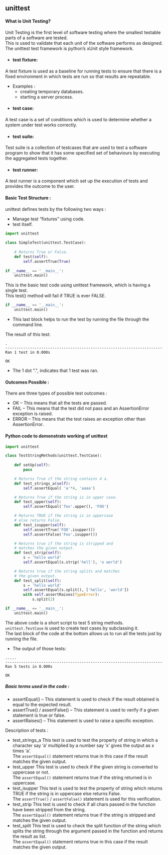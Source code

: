 ## unittest

#### What is Unit Testing?
Unit Testing is the first level of software testing where the smallest testable parts of a software are tested. <br> This is used to validate that each unit of the software performs as designed.<br>
The unittest test framework is python’s xUnit style framework.

- #### test fixture:
A test fixture is used as a baseline for running tests to ensure that there is a fixed environment in which tests are run so that results are repeatable.
- Examples :
  - creating temporary databases.
  - starting a server process.
- #### test case:
A test case is a set of conditions which is used to determine whether a system under test works correctly.
- #### test suite:
Test suite is a collection of testcases that are used to test a software program to show that it has some specified set of behaviours by executing the aggregated tests together.
- #### test runner:
A test runner is a component which set up the execution of tests and provides the outcome to the user.

#### Basic Test Structure :
unittest defines tests by the following two ways :

- Manage test “fixtures” using code.
- test itself.
```python
import unittest 
  
class SimpleTest(unittest.TestCase): 
  
    # Returns True or False.  
    def test(self):         
        self.assertTrue(True) 
  
if __name__ == '__main__': 
    unittest.main() 
```
This is the basic test code using unittest framework, which is having a single test. <br>
This test() method will fail if TRUE is ever FALSE.

```python
if __name__ == '__main__':
    unittest.main()
```
- This last block helps to run the test by running the file through the command line.

The result of this test:
```
.
----------------------------------------------------------------------
Ran 1 test in 0.000s

OK
```
- The 1 dot ".", indicates that 1 test was ran.

#### Outcomes Possible :
There are three types of possible test outcomes :

- OK – This means that all the tests are passed.
- FAIL – This means that the test did not pass and an AssertionError exception is raised.
- ERROR – This means that the test raises an exception other than AssertionError.

#### Python code to demonstrate working of unittest 
```python
import unittest 

class TestStringMethods(unittest.TestCase): 
	
	def setUp(self): 
		pass

	# Returns True if the string contains 4 a. 
	def test_strings_a(self): 
		self.assertEqual( 'a'*4, 'aaaa') 

	# Returns True if the string is in upper case. 
	def test_upper(self):		 
		self.assertEqual('foo'.upper(), 'FOO') 

	# Returns TRUE if the string is in uppercase 
	# else returns False. 
	def test_isupper(self):		 
		self.assertTrue('FOO'.isupper()) 
		self.assertFalse('Foo'.isupper()) 

	# Returns true if the string is stripped and 
	# matches the given output. 
	def test_strip(self):		 
		s = 'hello world'
		self.assertEqual(s.strip('hell'), 'o world') 

	# Returns true if the string splits and matches 
	# the given output. 
	def test_split(self):		 
		s = 'hello world'
		self.assertEqual(s.split(), ['hello', 'world']) 
		with self.assertRaises(TypeError): 
			s.split(2) 

if __name__ == '__main__': 
	unittest.main() 
```
The above code is a short script to test 5 string methods. <br>
`unittest.TestCase` is used to create test cases by subclassing it. <br>
The last block of the code at the bottom allows us to run all the tests just by running the file.

- The output of those tests:
```
.....
----------------------------------------------------------------------
Ran 5 tests in 0.000s

OK
```
##### Basic terms used in the code :

- assertEqual() – This statement is used to check if the result obtained is equal to the expected result.
- assertTrue() / assertFalse() – This statement is used to verify if a given statement is true or false.
- assertRaises() – This statement is used to raise a specific exception.

Description of tests :

- test_strings_a
This test is used to test the property of string in which a character say ‘a’ multiplied by a number say ‘x’ gives the output as x times ‘a’. <br>
The `assertEqual()` statement returns true in this case if the result matches the given output.
- test_upper
This test is used to check if the given string is converted to uppercase or not. <br>
The `assertEqual()` statement returns true if the string returned is in uppercase.
- test_isupper
This test is used to test the property of string which returns TRUE if the string is in uppercase else returns False. <br>
The `assertTrue()` / `assertFalse()` statement is used for this verification.
- test_strip
This test is used to check if all chars passed in the function have been stripped from the string. <br>
The `assertEqual()` statement returns true if the string is stripped and matches the given output.
- test_split
This test is used to check the split function of the string which splits the string through the argument passed in the function and returns the result as list. <br>
The `assertEqual()` statement returns true in this case if the result matches the given output.

